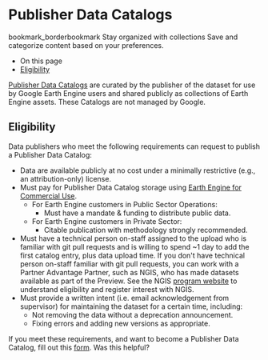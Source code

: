  
#  Publisher Data Catalogs
bookmark_borderbookmark Stay organized with collections  Save and categorize content based on your preferences.
  * On this page
  * [Eligibility](https://developers.google.com/earth-engine/publisher_data_catalogs_eligibility#eligibility)


[Publisher Data Catalogs](https://developers.google.com/earth-engine/datasets/publisher) are curated by the publisher of the dataset for use by Google Earth Engine users and shared publicly as collections of Earth Engine assets. These Catalogs are not managed by Google.
## Eligibility
Data publishers who meet the following requirements can request to publish a Publisher Data Catalog:
  * Data are available publicly at no cost under a minimally restrictive (e.g., an attribution-only) license.
  * Must pay for Publisher Data Catalog storage using [Earth Engine for Commercial Use](https://earthengine.google.com/commercial/). 
    * For Earth Engine customers in Public Sector Operations: 
      * Must have a mandate & funding to distribute public data.
    * For Earth Engine customers in Private Sector: 
      * Citable publication with methodology strongly recommended.
  * Must have a technical person on-staff assigned to the upload who is familiar with git pull requests and is willing to spend ~1 day to add the first catalog entry, plus data upload time. If you don't have technical person on-staff familiar with git pull requests, you can work with a Partner Advantage Partner, such as NGIS, who has made datasets available as part of the Preview. See the NGIS [program website](https://content.ngis.com.au/en-us/gee-publisher-program-intake) to understand eligibility and register interest with NGIS.
  * Must provide a written intent (i.e. email acknowledgement from supervisor) for maintaining the dataset for a certain time, including:
    * Not removing the data without a deprecation announcement.
    * Fixing errors and adding new versions as appropriate.


If you meet these requirements, and want to become a Publisher Data Catalog, fill out this [form](http://forms.gle/V9UdR145L8hmbJoL6).
Was this helpful?
